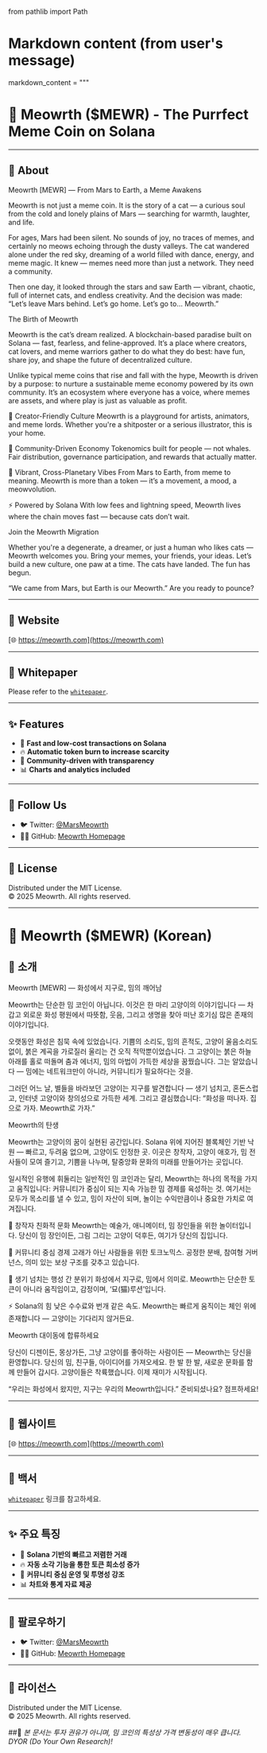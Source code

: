 from pathlib import Path

# Markdown content (from user's message)
markdown_content = """
# 🐾 Meowrth ($MEWR) - The Purrfect Meme Coin on Solana

---

## 🔹 About

Meowrth [MEWR] — From Mars to Earth, a Meme Awakens

Meowrth is not just a meme coin.
It is the story of a cat — a curious soul from the cold and lonely plains of Mars — searching for warmth, laughter, and life.

For ages, Mars had been silent.
No sounds of joy, no traces of memes, and certainly no meows echoing through the dusty valleys.
The cat wandered alone under the red sky, dreaming of a world filled with dance, energy, and meme magic.
It knew — memes need more than just a network. They need a community.

Then one day, it looked through the stars and saw Earth — vibrant, chaotic, full of internet cats, and endless creativity.
And the decision was made:
“Let’s leave Mars behind. Let’s go home. Let’s go to... Meowrth.”

The Birth of Meowrth

Meowrth is the cat’s dream realized.
A blockchain-based paradise built on Solana — fast, fearless, and feline-approved.
It’s a place where creators, cat lovers, and meme warriors gather to do what they do best:
have fun, share joy, and shape the future of decentralized culture.

Unlike typical meme coins that rise and fall with the hype, Meowrth is driven by a purpose:
to nurture a sustainable meme economy powered by its own community.
It’s an ecosystem where everyone has a voice, where memes are assets, and where play is just as valuable as profit.

🎨 Creator-Friendly Culture
Meowrth is a playground for artists, animators, and meme lords. Whether you're a shitposter or a serious illustrator, this is your home.

💬 Community-Driven Economy
Tokenomics built for people — not whales. Fair distribution, governance participation, and rewards that actually matter.

🎉 Vibrant, Cross-Planetary Vibes
From Mars to Earth, from meme to meaning. Meowrth is more than a token — it’s a movement, a mood, a meowvolution.

⚡ Powered by Solana
With low fees and lightning speed, Meowrth lives where the chain moves fast — because cats don’t wait.

Join the Meowrth Migration

Whether you're a degenerate, a dreamer, or just a human who likes cats — Meowrth welcomes you.
Bring your memes, your friends, your ideas. Let’s build a new culture, one paw at a time.
The cats have landed. The fun has begun.

“We came from Mars, but Earth is our Meowrth.”
Are you ready to pounce?

---

## 🔗 Website

[🌐 https://meowrth.com](https://meowrth.com)

---

## 📄 Whitepaper

Please refer to the [`whitepaper`](https://meowrth.com/whitepaper).

---

## ✨ Features

- 🚀 **Fast and low-cost transactions on Solana**  
- 🔥 **Automatic token burn to increase scarcity**  
- 🤝 **Community-driven with transparency**  
- 📊 **Charts and analytics included**

---

## 📣 Follow Us

- 🐦 Twitter: [@MarsMeowrth](https://x.com/MarsMeowrth)  
- 🧑‍💻 GitHub: [Meowrth Homepage](https://github.com/Meowrth/meowrth-homepage)

---

## 🧾 License

Distributed under the MIT License.  
© 2025 Meowrth. All rights reserved.

---

# 🐾 Meowrth ($MEWR) (Korean)

## 🔹 소개

Meowrth [MEWR] — 화성에서 지구로, 밈의 깨어남

Meowrth는 단순한 밈 코인이 아닙니다.
이것은 한 마리 고양이의 이야기입니다 — 차갑고 외로운 화성 평원에서 따뜻함, 웃음, 그리고 생명을 찾아 떠난 호기심 많은 존재의 이야기입니다.

오랫동안 화성은 침묵 속에 있었습니다.
기쁨의 소리도, 밈의 흔적도, 고양이 울음소리도 없이, 붉은 계곡을 가로질러 울리는 건 오직 적막뿐이었습니다.
그 고양이는 붉은 하늘 아래를 홀로 떠돌며 춤과 에너지, 밈의 마법이 가득한 세상을 꿈꿨습니다.
그는 알았습니다 — 밈에는 네트워크만이 아니라, 커뮤니티가 필요하다는 것을.

그러던 어느 날, 별들을 바라보던 고양이는 지구를 발견합니다 — 생기 넘치고, 혼돈스럽고, 인터넷 고양이와 창의성으로 가득한 세계.
그리고 결심했습니다:
“화성을 떠나자. 집으로 가자. Meowrth로 가자.”

Meowrth의 탄생

Meowrth는 고양이의 꿈이 실현된 공간입니다.
Solana 위에 지어진 블록체인 기반 낙원 — 빠르고, 두려움 없으며, 고양이도 인정한 곳.
이곳은 창작자, 고양이 애호가, 밈 전사들이 모여 즐기고, 기쁨을 나누며, 탈중앙화 문화의 미래를 만들어가는 곳입니다.

일시적인 유행에 휘둘리는 일반적인 밈 코인과는 달리, Meowrth는 하나의 목적을 가지고 움직입니다:
커뮤니티가 중심이 되는 지속 가능한 밈 경제를 육성하는 것.
여기서는 모두가 목소리를 낼 수 있고, 밈이 자산이 되며, 놀이는 수익만큼이나 중요한 가치로 여겨집니다.

🎨 창작자 친화적 문화
Meowrth는 예술가, 애니메이터, 밈 장인들을 위한 놀이터입니다.
당신이 밈 장인이든, 그림 그리는 고양이 덕후든, 여기가 당신의 집입니다.

💬 커뮤니티 중심 경제
고래가 아닌 사람들을 위한 토크노믹스. 공정한 분배, 참여형 거버넌스, 의미 있는 보상 구조를 갖추고 있습니다.

🎉 생기 넘치는 행성 간 분위기
화성에서 지구로, 밈에서 의미로. Meowrth는 단순한 토큰이 아니라 움직임이고, 감정이며, ‘묘(猫)루션’입니다.

⚡ Solana의 힘
낮은 수수료와 번개 같은 속도. Meowrth는 빠르게 움직이는 체인 위에 존재합니다 — 고양이는 기다리지 않거든요.

Meowrth 대이동에 합류하세요

당신이 디젠이든, 몽상가든, 그냥 고양이를 좋아하는 사람이든 — Meowrth는 당신을 환영합니다.
당신의 밈, 친구들, 아이디어를 가져오세요. 한 발 한 발, 새로운 문화를 함께 만들어 갑시다.
고양이들은 착륙했습니다. 이제 재미가 시작됩니다.

“우리는 화성에서 왔지만, 지구는 우리의 Meowrth입니다.”
준비되셨나요? 점프하세요!

---

## 🔗 웹사이트

[🌐 https://meowrth.com](https://meowrth.com)

---

## 📄 백서

[`whitepaper`](https://meowrth.com/whitepaper) 링크를 참고하세요.

---

## ✨ 주요 특징

- 🚀 **Solana 기반의 빠르고 저렴한 거래**  
- 🔥 **자동 소각 기능을 통한 토큰 희소성 증가**  
- 🤝 **커뮤니티 중심 운영 및 투명성 강조**  
- 📊 **차트와 통계 자료 제공**

---

## 📣 팔로우하기

- 🐦 Twitter: [@MarsMeowrth](https://x.com/MarsMeowrth)  
- 🧑‍💻 GitHub: [Meowrth Homepage](https://github.com/Meowrth/meowrth-homepage)

---

## 🧾 라이선스

Distributed under the MIT License.  
© 2025 Meowrth. All rights reserved.

##📌 *본 문서는 투자 권유가 아니며, 밈 코인의 특성상 가격 변동성이 매우 큽니다. DYOR (Do Your Own Research)!*

